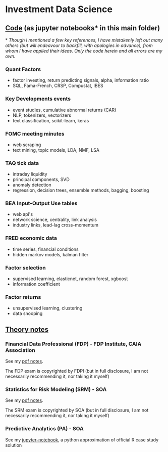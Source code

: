 # Investment Data Science

## [Code](code) (as jupyter notebooks* in this main folder)

\* _Though I mentioned a few key references, I have mistakenly left out many others
(but will endeavour to backfill, with apologies in advance), from whom I have applied
their ideas. Only the code herein and all errors are my own._

### Quant Factors
- factor investing, return predicting signals, alpha, information ratio
- SQL, Fama-French, CRSP, Compustat, IBES

### Key Developments events
- event studies, cumulative abnormal returns (CAR)
- NLP, tokenizers, vectorizers
- text classification, scikit-learn, keras

### FOMC meeting minutes
- web scraping
- text mining, topic models, LDA, NMF, LSA

### TAQ tick data
- intraday liquidity
- principal components, SVD
- anomaly detection
- regression, decision trees, ensemble methods, bagging, boosting

### BEA Input-Output Use tables
- web api's
- network science, centrality, link analysis
- industry links, lead-lag cross-momentum

### FRED economic data
- time series, financial conditions
- hidden markov models, kalman filter

### Factor selection
- supervised learning, elasticnet, random forest, xgboost
- information coefficient

### Factor returns
- unsupervised learning, clustering
- data snooping

## [Theory notes](notes)

### Financial Data Professional (FDP) - FDP Institute, CAIA Association
See my [pdf notes](https://terence-lim.github.io/notes/FDP.pdf).

The FDP exam is copyrighted by FDPI
(but in full disclosure, I am not necessarily recommending it, nor taking it myself)

### Statistics for Risk Modeling (SRM) - SOA
See my [pdf notes](https://terence-lim.github.io/notes/SRM.pdf).

The SRM exam is copyrighted by SOA
(but in full disclosure, I am not necessarily recommending it, nor taking it myself)

### Predictive Analytics (PA) - SOA
See my [jupyter-notebook](https://terence-lim.github.io/notes/PA.ipynb),
a python approximation of official R case study solution
